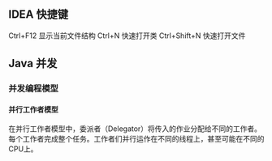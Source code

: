 ## IDEA 快捷键
Ctrl+F12  显示当前文件结构
Ctrl+N  快速打开类
Ctrl+Shift+N  快速打开文件
## Java 并发
### 并发编程模型
#### 并行工作者模型
在并行工作者模型中，委派者（Delegator）将传入的作业分配给不同的工作者。每个工作者完成整个任务。工作者们并行运作在不同的线程上，甚至可能在不同的CPU上。




